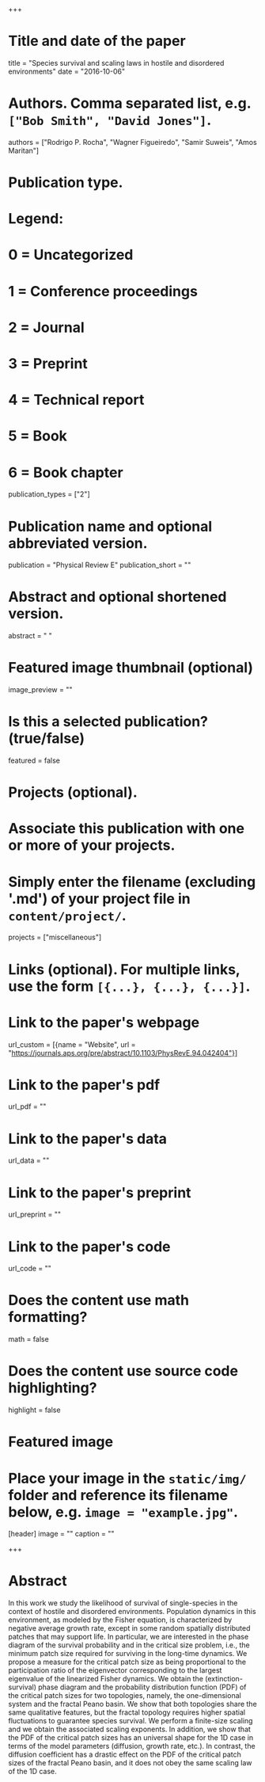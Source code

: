+++
# Title and date of the paper
title = "Species survival and scaling laws in hostile and disordered environments"
date = "2016-10-06"

# Authors. Comma separated list, e.g. `["Bob Smith", "David Jones"]`.
authors = ["Rodrigo P. Rocha", "Wagner Figueiredo", "Samir Suweis", "Amos Maritan"]

# Publication type.
# Legend:
# 0 = Uncategorized
# 1 = Conference proceedings
# 2 = Journal
# 3 = Preprint
# 4 = Technical report
# 5 = Book
# 6 = Book chapter
publication_types = ["2"]

# Publication name and optional abbreviated version.
publication = "Physical Review E"
publication_short = ""

# Abstract and optional shortened version.
abstract = " "
# Featured image thumbnail (optional)
image_preview = ""

# Is this a selected publication? (true/false)
featured = false

# Projects (optional).
#   Associate this publication with one or more of your projects.
#   Simply enter the filename (excluding '.md') of your project file in `content/project/`.
projects = ["miscellaneous"]

# Links (optional). For multiple links, use the form `[{...}, {...}, {...}]`.
# Link to the paper's webpage
url_custom = [{name = "Website", url = "https://journals.aps.org/pre/abstract/10.1103/PhysRevE.94.042404"}]
# Link to the paper's pdf
url_pdf = ""
# Link to the paper's data
url_data = ""
# Link to the paper's preprint
url_preprint = ""
# Link to the paper's code
url_code = ""


# Does the content use math formatting?
math = false

# Does the content use source code highlighting?
highlight = false

# Featured image
# Place your image in the `static/img/` folder and reference its filename below, e.g. `image = "example.jpg"`.
[header]
image = ""
caption = ""

+++

# Abstract
In this work we study the likelihood of survival of single-species in the context of hostile and disordered environments. Population dynamics in this environment, as modeled by the Fisher equation, is characterized by negative average growth rate, except in some random spatially distributed patches that may support life. In particular, we are interested in the phase diagram of the survival probability and in the critical size problem, i.e., the minimum patch size required for surviving in the long-time dynamics. We propose a measure for the critical patch size as being proportional to the participation ratio of the eigenvector corresponding to the largest eigenvalue of the linearized Fisher dynamics. We obtain the (extinction-survival) phase diagram and the probability distribution function (PDF) of the critical patch sizes for two topologies, namely, the one-dimensional system and the fractal Peano basin. We show that both topologies share the same qualitative features, but the fractal topology requires higher spatial fluctuations to guarantee species survival. We perform a finite-size scaling and we obtain the associated scaling exponents. In addition, we show that the PDF of the critical patch sizes has an universal shape for the 1D case in terms of the model parameters (diffusion, growth rate, etc.). In contrast, the diffusion coefficient has a drastic effect on the PDF of the critical patch sizes of the fractal Peano basin, and it does not obey the same scaling law of the 1D case.
